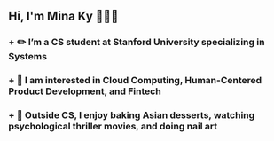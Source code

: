 ## Hi, I'm Mina Ky 👩🏻‍💻

### + ✏️  I’m a CS student at Stanford University specializing in Systems
### + 🌱 I am interested in Cloud Computing, Human-Centered Product Development, and Fintech
### + 🔭 Outside CS, I enjoy baking Asian desserts, watching psychological thriller movies, and doing nail art

